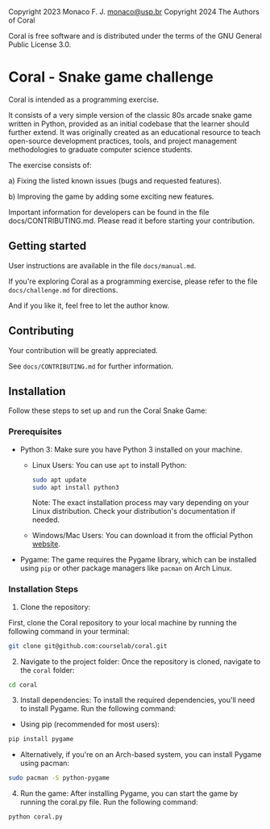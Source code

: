 
 Copyright 2023 Monaco F. J. <monaco@usp.br> 
 Copyright 2024 The Authors of Coral

 Coral is free software and is distributed under the terms of the
 GNU General Public License 3.0.

 Coral - Snake game challenge
 ==============================

 Coral is intended as a programming exercise.

 It consists of a very simple version of the classic 80s arcade snake game
 written in Python, provided as an initial codebase that the learner should
 further extend. It was originally created as an educational resource to teach
 open-source development practices, tools, and project management methodologies
 to graduate computer science students. 

 The exercise consists of:

 a) Fixing the listed known issues (bugs and requested features).

 b) Improving the game by adding some exciting new features.

 Important information for developers can be found in the file
 docs/CONTRIBUTING.md. Please read it before starting your contribution. 

 Getting started
 ------------------------------

 User instructions are available in the file `docs/manual.md`.

 If you're exploring Coral as a programming exercise, please refer to
 the file `docs/challenge.md` for directions. 

 And if you like it, feel free to let the author know.

 Contributing
 ------------------------------

 Your contribution will be greatly appreciated.

 See `docs/CONTRIBUTING.md` for further information.

 Installation
 ------------------------------

 Follow these steps to set up and run the Coral Snake Game:

 ### Prerequisites

- Python 3: Make sure you have Python 3 installed on your machine.   
  - Linux Users: You can use `apt` to install Python:  
    ```bash
    sudo apt update
    sudo apt install python3
    ```  
    Note: The exact installation process may vary depending on your Linux distribution. Check your distribution's documentation if needed.  
  
  - Windows/Mac Users: You can download it from the official Python [website](https://www.python.org/downloads/).  

 - Pygame: The game requires the Pygame library, which can be installed using `pip` or other package managers like `pacman` on Arch Linux.

 ### Installation Steps
 
 1. Clone the repository:

 First, clone the Coral repository to your local machine by running the following command in your terminal:

 ```bash
 git clone git@github.com:courselab/coral.git
 ``` 

 2. Navigate to the project folder: Once the repository is cloned, navigate to the `coral` folder:
 
 ```bash
 cd coral
 ```

 3. Install dependencies: To install the required dependencies, you'll need to install Pygame. Run the following command:
 
 - Using pip (recommended for most users):
 
 ```bash
 pip install pygame
 ```

 - Alternatively, if you're on an Arch-based system, you can install Pygame using pacman:

 ```bash
 sudo pacman -S python-pygame
 ```

 4. Run the game: After installing Pygame, you can start the game by running the coral.py file. Run the following command:

 ```bash
 python coral.py
 ```